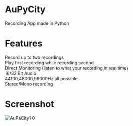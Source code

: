 # AuPyCity
Recording App made in Python

# Features
Record up to two recordings  
Play first recording while recording second  
Direct Monitoring (listen to what your recording in real time)  
16/32 Bit Audio  
44100,48000,96000Hz all possible  
Stereo/Mono recording  

# Screenshot  
![AuPaCity1 0](https://user-images.githubusercontent.com/29439003/131400519-f2d60188-2e02-4c86-9fb3-31cba1c06ea6.png)

